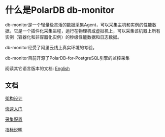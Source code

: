 # 什么是PolarDB db-monitor

db-monitor是一个轻量级灵活的数据采集Agent，可以采集主机和实例的性能数据。它是一个插件化采集进程，运行在物理机或虚拟机上，可以采集该机器上所有实例（容器化和非容器化实例）的秒级性能数据和日志数据。

db-monitor经受了阿里云线上真实环境的考验。

db-monitor目前开源了PolarDB-for-PostgreSQL引擎的监控采集

阅读其它语言版本的文档: [English](README.md)

## 文档
[架构设计](CN/architecture.md)

[快速入门](CN/quickstart.md)

[采集配置](CN/configuration.md)

[指标说明](CN/metrics.md)

